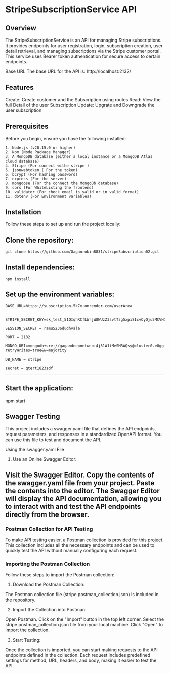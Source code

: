# StripeSubscriptionService API


## Overview
The StripeSubscriptionService is an API for managing Stripe subscriptions. It provides endpoints for user registration, login, subscription creation, user detail retrieval, and managing subscriptions via the Stripe customer portal. This service uses Bearer token authentication for secure access to certain endpoints.

Base URL
The base URL for the API is:   http://localhost:2132/


## Features
Create: Create customer and the Subscription using routes
Read: View the full Detail of the user Subscription
Update: Upgrate and Downgrade the user subscription

## Prerequisites
Before you begin, ensure you have the following installed:
```
1. Node.js (v20.15.0 or higher)
2. Npm (Node Package Manager)
3. A MongoDB database (either a local instance or a MongoDB Atlas cloud database)
4. Stripe (For connect withe stripe )
5. jsonwebtoken ( For the token)
6. bcrypt (For hashing password)
7. express (For the server)
8. mongoose (For the connect the MongoDb database)
9. cors (For WhiteListing the frontend)
10. validator (For check email is valid or in valid format)
11. dotenv (For Environment variables)
```
## Installation
Follow these steps to set up and run the project locally:

## Clone the repository:
```
git clone https://github.com/Gaganrobin8831/stripeSubscription02.git
```
## Install dependencies:
```
npm install
```
## Set up the environment variables:
```
BASE_URL=https://subscription-5k7x.onrender.com/userArea


STRIPE_SECRET_KEY=sk_test_51QIqhRCfLWrjW8WUzZ3svtTzg5xpiSIcvOyOju5MCVHCfqXKQETzlVqqufJ24DNvYooXOwpdzTITukMghZzjgPvC001CB8aG2l

SESSION_SECRET = ramu5236dudhvala

PORT = 2132

MONGO_URI=mongodb+srv://gagandeepnetweb:4j31A1tMeSMRAQsy@cluster0.e8ggm.mongodb.net/stripe?retryWrites=true&w=majority

DB_NAME = stripe

secret = qtert1823sdf
```
------------------------------------------------------------------------------------------------------
## Start the application:
npm start


## Swagger Testing
This project includes a swagger.yaml file that defines the API endpoints, request parameters, and responses in a standardized OpenAPI format. You can use this file to test and document the API.

Using the swagger.yaml File
1. Use an Online Swagger Editor:

Visit the Swagger Editor.
Copy the contents of the swagger.yaml file from your project.
Paste the contents into the editor.
The Swagger Editor will display the API documentation, allowing you to interact with and test the API endpoints directly from the browser.
---
### Postman Collection for API Testing
To make API testing easier, a Postman collection is provided for this project. This collection includes all the necessary endpoints and can be used to quickly test the API without manually configuring each request.

### Importing the Postman Collection
Follow these steps to import the Postman collection:

1. Download the Postman Collection:

The Postman collection file (stripe.postman_collection.json) is included in the repository.

2. Import the Collection into Postman:

Open Postman.
Click on the "Import" button in the top left corner.
Select the stripe.postman_collection.json file from your local machine.
Click "Open" to import the collection.

3. Start Testing:

Once the collection is imported, you can start making requests to the API endpoints defined in the collection. Each request includes predefined settings for method, URL, headers, and body, making it easier to test the API.